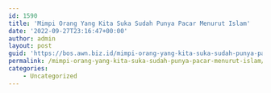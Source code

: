 ```yaml
---
id: 1590
title: 'Mimpi Orang Yang Kita Suka Sudah Punya Pacar Menurut Islam'
date: '2022-09-27T23:16:47+00:00'
author: admin
layout: post
guid: 'https://bos.awn.biz.id/mimpi-orang-yang-kita-suka-sudah-punya-pacar-menurut-islam/'
permalink: /mimpi-orang-yang-kita-suka-sudah-punya-pacar-menurut-islam/
categories:
    - Uncategorized
---
```


